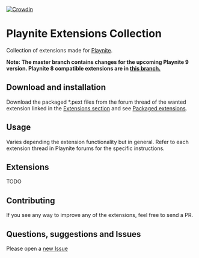 [![Crowdin](https://badges.crowdin.net/darklinkpower-playnite-extensi/localized.svg)](https://crowdin.com/project/darklinkpower-playnite-extensi)
# Playnite Extensions Collection

Collection of extensions made for [Playnite](https://github.com/JosefNemec/Playnite).

**Note: The master branch contains changes for the upcoming Playnite 9 version. Playnite 8 compatible extensions are in [this branch.](https://github.com/darklinkpower/PlayniteExtensionsCollection/tree/pre-playnite9)**

## Download and installation

Download the packaged *.pext files from the forum thread of the wanted extension linked in the [Extensions section](#extensions) and see [Packaged extensions](https://github.com/JosefNemec/Playnite/wiki/Installing-scripts-and-plugins#packaged-extensions).

## Usage

Varies depending the extension functionality but in general. Refer to each extension thread in Playnite forums for the specific instructions.

## Extensions

TODO

## Contributing

If you see any way to improve any of the extensions, feel free to send a PR.


## Questions, suggestions and Issues

Please open a [new Issue](https://github.com/darklinkpower/PlayniteScriptExtensions/issues)
